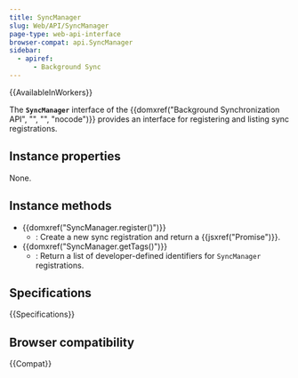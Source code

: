 ```yaml
---
title: SyncManager
slug: Web/API/SyncManager
page-type: web-api-interface
browser-compat: api.SyncManager
sidebar:
  - apiref:
      - Background Sync
---
```


{{AvailableInWorkers}}

The **`SyncManager`** interface of the {{domxref("Background Synchronization API", "", "", "nocode")}} provides an interface for registering and listing sync registrations.

## Instance properties

None.

## Instance methods

- {{domxref("SyncManager.register()")}}
  - : Create a new sync registration and return a {{jsxref("Promise")}}.
- {{domxref("SyncManager.getTags()")}}
  - : Return a list of developer-defined identifiers for `SyncManager` registrations.

## Specifications

{{Specifications}}

## Browser compatibility

{{Compat}}
